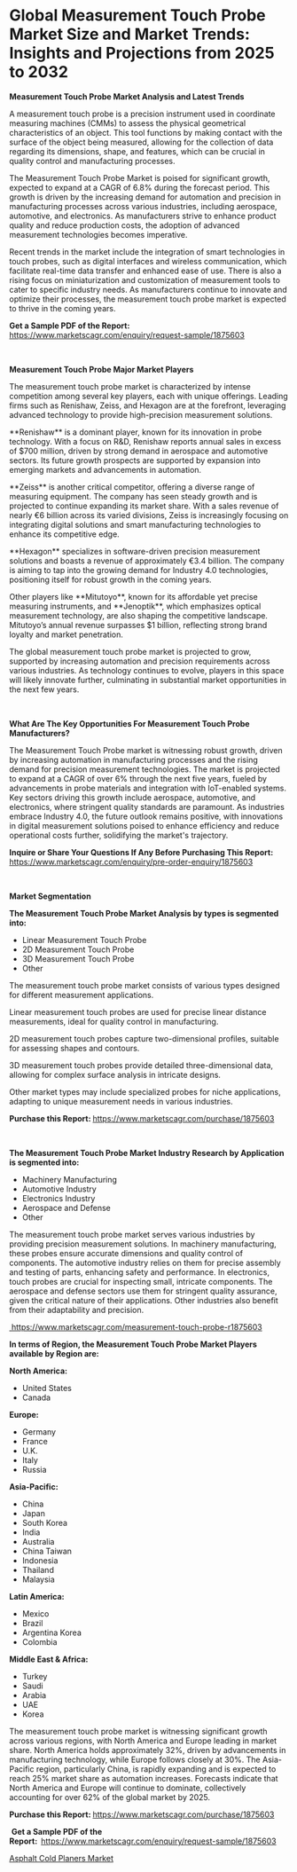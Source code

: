 <p><h1>Global Measurement Touch Probe Market Size and Market Trends: Insights and Projections from 2025 to 2032</h1></p><p><strong>Measurement Touch Probe Market Analysis and Latest Trends</strong></p>
<p><p>A measurement touch probe is a precision instrument used in coordinate measuring machines (CMMs) to assess the physical geometrical characteristics of an object. This tool functions by making contact with the surface of the object being measured, allowing for the collection of data regarding its dimensions, shape, and features, which can be crucial in quality control and manufacturing processes.</p><p>The Measurement Touch Probe Market is poised for significant growth, expected to expand at a CAGR of 6.8% during the forecast period. This growth is driven by the increasing demand for automation and precision in manufacturing processes across various industries, including aerospace, automotive, and electronics. As manufacturers strive to enhance product quality and reduce production costs, the adoption of advanced measurement technologies becomes imperative. </p><p>Recent trends in the market include the integration of smart technologies in touch probes, such as digital interfaces and wireless communication, which facilitate real-time data transfer and enhanced ease of use. There is also a rising focus on miniaturization and customization of measurement tools to cater to specific industry needs. As manufacturers continue to innovate and optimize their processes, the measurement touch probe market is expected to thrive in the coming years.</p></p>
<p><strong>Get a Sample PDF of the Report:&nbsp;</strong> <a href="https://www.marketscagr.com/enquiry/request-sample/1875603?utm_campaign=2138&utm_medium=2&utm_source=Github&utm_content=ia&utm_term=19022025&utm_id=measurement-touch-probe">https://www.marketscagr.com/enquiry/request-sample/1875603</a></p>
<p>&nbsp;</p>
<p><strong>Measurement Touch Probe Major Market Players</strong></p>
<p><p>The measurement touch probe market is characterized by intense competition among several key players, each with unique offerings. Leading firms such as Renishaw, Zeiss, and Hexagon are at the forefront, leveraging advanced technology to provide high-precision measurement solutions.</p><p>**Renishaw** is a dominant player, known for its innovation in probe technology. With a focus on R&D, Renishaw reports annual sales in excess of $700 million, driven by strong demand in aerospace and automotive sectors. Its future growth prospects are supported by expansion into emerging markets and advancements in automation.</p><p>**Zeiss** is another critical competitor, offering a diverse range of measuring equipment. The company has seen steady growth and is projected to continue expanding its market share. With a sales revenue of nearly €6 billion across its varied divisions, Zeiss is increasingly focusing on integrating digital solutions and smart manufacturing technologies to enhance its competitive edge.</p><p>**Hexagon** specializes in software-driven precision measurement solutions and boasts a revenue of approximately €3.4 billion. The company is aiming to tap into the growing demand for Industry 4.0 technologies, positioning itself for robust growth in the coming years.</p><p>Other players like **Mitutoyo**, known for its affordable yet precise measuring instruments, and **Jenoptik**, which emphasizes optical measurement technology, are also shaping the competitive landscape. Mitutoyo’s annual revenue surpasses $1 billion, reflecting strong brand loyalty and market penetration.</p><p>The global measurement touch probe market is projected to grow, supported by increasing automation and precision requirements across various industries. As technology continues to evolve, players in this space will likely innovate further, culminating in substantial market opportunities in the next few years.</p></p>
<p>&nbsp;</p>
<p><strong>What Are The Key Opportunities For Measurement Touch Probe Manufacturers?</strong></p>
<p><p>The Measurement Touch Probe market is witnessing robust growth, driven by increasing automation in manufacturing processes and the rising demand for precision measurement technologies. The market is projected to expand at a CAGR of over 6% through the next five years, fueled by advancements in probe materials and integration with IoT-enabled systems. Key sectors driving this growth include aerospace, automotive, and electronics, where stringent quality standards are paramount. As industries embrace Industry 4.0, the future outlook remains positive, with innovations in digital measurement solutions poised to enhance efficiency and reduce operational costs further, solidifying the market's trajectory.</p></p>
<p><strong>Inquire or Share Your Questions If Any Before Purchasing This Report:</strong> <a href="https://www.marketscagr.com/enquiry/pre-order-enquiry/1875603?utm_campaign=2138&utm_medium=2&utm_source=Github&utm_content=ia&utm_term=19022025&utm_id=measurement-touch-probe">https://www.marketscagr.com/enquiry/pre-order-enquiry/1875603</a></p>
<p>&nbsp;</p>
<p><strong>Market Segmentation</strong></p>
<p><strong>The Measurement Touch Probe Market Analysis by types is segmented into:</strong></p>
<p><ul><li>Linear Measurement Touch Probe</li><li>2D Measurement Touch Probe</li><li>3D Measurement Touch Probe</li><li>Other</li></ul></p>
<p><p>The measurement touch probe market consists of various types designed for different measurement applications. </p><p>Linear measurement touch probes are used for precise linear distance measurements, ideal for quality control in manufacturing. </p><p>2D measurement touch probes capture two-dimensional profiles, suitable for assessing shapes and contours. </p><p>3D measurement touch probes provide detailed three-dimensional data, allowing for complex surface analysis in intricate designs. </p><p>Other market types may include specialized probes for niche applications, adapting to unique measurement needs in various industries.</p></p>
<p><strong>Purchase this Report:&nbsp;</strong><a href="https://www.marketscagr.com/purchase/1875603?utm_campaign=2138&utm_medium=2&utm_source=Github&utm_content=ia&utm_term=19022025&utm_id=measurement-touch-probe">https://www.marketscagr.com/purchase/1875603</a></p>
<p>&nbsp;</p>
<p><strong>The Measurement Touch Probe Market Industry Research by Application is segmented into:</strong></p>
<p><ul><li>Machinery Manufacturing</li><li>Automotive Industry</li><li>Electronics Industry</li><li>Aerospace and Defense</li><li>Other</li></ul></p>
<p><p>The measurement touch probe market serves various industries by providing precision measurement solutions. In machinery manufacturing, these probes ensure accurate dimensions and quality control of components. The automotive industry relies on them for precise assembly and testing of parts, enhancing safety and performance. In electronics, touch probes are crucial for inspecting small, intricate components. The aerospace and defense sectors use them for stringent quality assurance, given the critical nature of their applications. Other industries also benefit from their adaptability and precision.</p></p>
<p><a href="https://www.marketscagr.com/measurement-touch-probe-r1875603?utm_campaign=2138&utm_medium=2&utm_source=Github&utm_content=ia&utm_term=19022025&utm_id=measurement-touch-probe">&nbsp;https://www.marketscagr.com/measurement-touch-probe-r1875603</a></p>
<p><strong>In terms of Region, the Measurement Touch Probe Market Players available by Region are:</strong></p>
<p>
    <p> <strong> North America: </strong>
        <ul>
            <li>United States</li>
            <li>Canada</li>
        </ul>
        </p> 
    <p> <strong> Europe: </strong>
        <ul>
            <li>Germany</li>
            <li>France</li>
            <li>U.K.</li>
            <li>Italy</li>
            <li>Russia</li>
        </ul>
        </p> 
    <p> <strong> Asia-Pacific: </strong>
        <ul>
            <li>China</li>
            <li>Japan</li>
            <li>South Korea</li>
            <li>India</li>
            <li>Australia</li>
            <li>China Taiwan</li>
            <li>Indonesia</li>
            <li>Thailand</li>
            <li>Malaysia</li>
        </ul>
        </p> 
    <p> <strong> Latin America: </strong>
        <ul>
            <li>Mexico</li>
            <li>Brazil</li>
            <li>Argentina Korea</li>
            <li>Colombia</li>
        </ul>
        </p> 
    <p> <strong> Middle East & Africa: </strong>
        <ul>
            <li>Turkey</li>
            <li>Saudi</li>
            <li>Arabia</li>
            <li>UAE</li>
            <li>Korea</li>
        </ul>
    </p>
    </p>
<p><p>The measurement touch probe market is witnessing significant growth across various regions, with North America and Europe leading in market share. North America holds approximately 32%, driven by advancements in manufacturing technology, while Europe follows closely at 30%. The Asia-Pacific region, particularly China, is rapidly expanding and is expected to reach 25% market share as automation increases. Forecasts indicate that North America and Europe will continue to dominate, collectively accounting for over 62% of the global market by 2025.</p></p>
<p><strong>Purchase this Report: </strong><a href="https://www.marketscagr.com/purchase/1875603?utm_campaign=2138&utm_medium=2&utm_source=Github&utm_content=ia&utm_term=19022025&utm_id=measurement-touch-probe">https://www.marketscagr.com/purchase/1875603</a></p>
<p>&nbsp;<strong>Get a Sample PDF of the Report:&nbsp;&nbsp;</strong><a href="https://www.marketscagr.com/enquiry/request-sample/1875603?utm_campaign=2138&utm_medium=2&utm_source=Github&utm_content=ia&utm_term=19022025&utm_id=measurement-touch-probe">https://www.marketscagr.com/enquiry/request-sample/1875603</a></p>
<p><strong></strong></p>
<p><p><a href="https://github.com/joannesouthgate/Market-Research-Report-List-5/blob/main/asphalt-cold-planers-market.md?utm_campaign=2138&utm_medium=2&utm_source=Github&utm_content=ia&utm_term=19022025&utm_id=measurement-touch-probe">Asphalt Cold Planers Market</a></p></p>